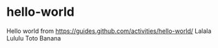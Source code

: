 # hello-world
Hello world from https://guides.github.com/activities/hello-world/
Lalala
Lululu
Toto
Banana
